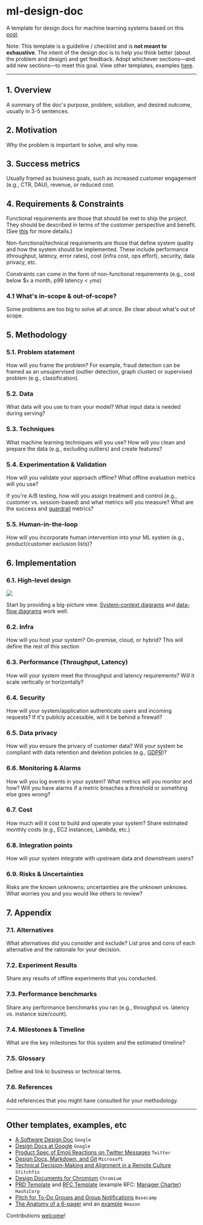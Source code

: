 # ml-design-doc

A template for design docs for machine learning systems based on this [post](https://eugeneyan.com/writing/ml-design-docs/).

Note: This template is a guideline / checklist and is **not meant to exhaustive**. The intent of the design doc is to help you think better (about the problem and design) and get feedback. Adopt whichever sections—and add new sections—to meet this goal. View other templates, examples [here](#other-templates-examples-etc).

---
## 1. Overview

A summary of the doc's purpose, problem, solution, and desired outcome, usually in 3-5 sentences.

## 2. Motivation
Why the problem is important to solve, and why now.

## 3. Success metrics
Usually framed as business goals, such as increased customer engagement (e.g., CTR, DAU), revenue, or reduced cost.

## 4. Requirements & Constraints
Functional requirements are those that should be met to ship the project. They should be described in terms of the customer perspective and benefit. (See [this](https://eugeneyan.com/writing/ml-design-docs/#the-why-and-what-of-design-docs) for more details.)

Non-functional/technical requirements are those that define system quality and how the system should be implemented. These include performance (throughput, latency, error rates), cost (infra cost, ops effort), security, data privacy, etc.

Constraints can come in the form of non-functional requirements (e.g., cost below $`x` a month, p99 latency < `y`ms)

### 4.1 What's in-scope & out-of-scope?
Some problems are too big to solve all at once. Be clear about what's out of scope.

## 5. Methodology

### 5.1. Problem statement

How will you frame the problem? For example, fraud detection can be framed as an unsupervised (outlier detection, graph cluster) or supervised problem (e.g., classification).

### 5.2. Data

What data will you use to train your model? What input data is needed during serving?

### 5.3. Techniques

What machine learning techniques will you use? How will you clean and prepare the data (e.g., excluding outliers) and create features?

### 5.4. Experimentation & Validation

How will you validate your approach offline? What offline evaluation metrics will you use?

If you're A/B testing, how will you assign treatment and control (e.g., customer vs. session-based) and what metrics will you measure? What are the success and [guardrail](https://medium.com/airbnb-engineering/designing-experimentation-guardrails-ed6a976ec669) metrics?

### 5.5. Human-in-the-loop

How will you incorporate human intervention into your ML system (e.g., product/customer exclusion lists)?

## 6. Implementation

### 6.1. High-level design

![](https://upload.wikimedia.org/wikipedia/commons/thumb/2/2e/Data-flow-diagram-example.svg/1280px-Data-flow-diagram-example.svg.png)

Start by providing a big-picture view. [System-context diagrams](https://en.wikipedia.org/wiki/System_context_diagram) and [data-flow diagrams](https://en.wikipedia.org/wiki/Data-flow_diagram) work well.

### 6.2. Infra

How will you host your system? On-premise, cloud, or hybrid? This will define the rest of this section

### 6.3. Performance (Throughput, Latency)

How will your system meet the throughput and latency requirements? Will it scale vertically or horizontally?

### 6.4. Security

How will your system/application authenticate users and incoming requests? If it's publicly accessible, will it be behind a firewall?

### 6.5. Data privacy

How will you ensure the privacy of customer data? Will your system be compliant with data retention and deletion policies (e.g., [GDPR](https://gdpr.eu/what-is-gdpr/))?

### 6.6. Monitoring & Alarms

How will you log events in your system? What metrics will you monitor and how? Will you have alarms if a metric breaches a threshold or something else goes wrong?

### 6.7. Cost
How much will it cost to build and operate your system? Share estimated monthly costs (e.g., EC2 instances, Lambda, etc.)

### 6.8. Integration points

How will your system integrate with upstream data and downstream users?

### 6.9. Risks & Uncertainties

Risks are the known unknowns; uncertainties are the unknown unknows. What worries you and you would like others to review?

## 7. Appendix

### 7.1. Alternatives

What alternatives did you consider and exclude? List pros and cons of each alternative and the rationale for your decision.

### 7.2. Experiment Results

Share any results of offline experiments that you conducted.

### 7.3. Performance benchmarks

Share any performance benchmarks you ran (e.g., throughput vs. latency vs. instance size/count).

### 7.4. Milestones & Timeline

What are the key milestones for this system and the estimated timeline?

### 7.5. Glossary

Define and link to business or technical terms.

### 7.6. References

Add references that you might have consulted for your methodology.

---
## Other templates, examples, etc
- [A Software Design Doc](https://www.industrialempathy.com/posts/design-doc-a-design-doc/) `Google`
- [Design Docs at Google](https://www.industrialempathy.com/posts/design-docs-at-google/) `Google`
- [Product Spec of Emoji Reactions on Twitter Messages](https://docs.google.com/document/d/1sUX-sm5qZ474PCQQUpvdi3lvvmWPluqHOyfXz3xKL2M/edit#heading=h.554u12gw2xpd) `Twitter`
- [Design Docs, Markdown, and Git](https://caitiem.com/2020/03/29/design-docs-markdown-and-git/) `Microsoft`
- [Technical Decision-Making and Alignment in a Remote Culture](https://multithreaded.stitchfix.com/blog/2020/12/07/remote-decision-making/) `Stitchfix`
- [Design Documents for Chromium](https://www.chromium.org/developers/design-documents) `Chromium`
- [PRD Template](https://works.hashicorp.com/articles/prd-template) and [RFC Template](https://works.hashicorp.com/articles/rfc-template) (example RFC: [Manager Charter](https://works.hashicorp.com/articles/manager-charter)) `HashiCorp`
- [Pitch for To-Do Groups and Group Notifications](https://basecamp.com/shapeup/1.5-chapter-06#examples) `Basecamp`
- [The Anatomy of a 6-pager](https://writingcooperative.com/the-anatomy-of-an-amazon-6-pager-fc79f31a41c9) and an [example](https://docs.google.com/document/d/1LPh1LWx1z67YFo67DENYUGBaoKk39dtX7rWAeQHXzhg/edit) `Amazon`

Contributions [welcome](https://github.com/eugeneyan/ml-design-docs/pulls)!
